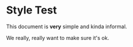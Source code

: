 # Style Test

This document is **very** simple and kinda informal.

We really, really want to make sure it's ok.
